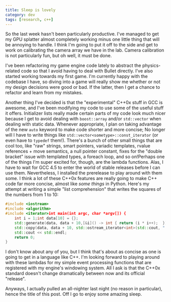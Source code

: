 ```yaml
---
title: Sleep is lovely
category: dev
tags: [research, c++]
---
```


So the last week hasn't been particularly productive. I've managed to get my GPU splatter almost
completely working minus one little thing that will be annoying to handle. I think I'm going to put
it off to the side and get to work on calibrating the camera array we have in the lab. Camera
calibration is not particularly fun, but oh well, it must be done.

I've been refactoring my game engine code lately to abstract the physics-related code so that I
avoid having to deal with Bullet directly. I've also started working towards my first game. I'm
currently happy with the codebase I have, so diving into a game will really show me whether or not
my design decisions were good or bad. If the latter, then I get a chance to refactor and learn from
my mistakes.

Another thing I've decided is that the "experimental" C++0x stuff in GCC is awesome, and I've been
modifying my code to use some of the useful stuff it offers. Initializer lists really made certain
parts of my code look much nicer because I get to avoid dealing with `boost::array` and/or
`std::vector` when dealing with static data. Whenever appropriate, I plan on taking advantage of the
new `auto` keyword to make code shorter and more concise; No longer will I have to write things like
`std::vector<sometype>::const_iterator` (or even have to `typedef` them!). There's a bunch of other
small things that are cool too, like "raw" strings, smart pointers, variadic templates, rvalue
references + move semantics, a null pointer constant, fixes for the "double bracket" issue with
templated types, a foreach loop, and so on!Perhaps one of the things I'm super excited for, though,
are the lambda functions. Alas, I have to wait for GCC 4.5 to enter the world of stable releases
before I can use them. Nevertheless, I installed the prerelease to play around with them some. I
think a lot of these C++0x features are really going to make C++ code far more concise, almost like
_some things_ in Python. Here's my attempt at writing a simple "list comprehension" that writes the
squares of the numbers from 1 to 10:

```cpp
#include <iostream>
#include <algorithm>
#include <iterator>int main(int argc, char *argv[]) {
	int i = 1;int data[10] = {};
	std::generate(data, data + 10,[&i]() -> int { return (i * i++);  });
	std::copy(data, data + 10, std::ostream_iterator<int>(std::cout, " "));
	std::cout << std::endl;
	return 0;
}
```

I don't know about any of you, but I think that's about as concise as one is going to get in a
language like C++. I'm looking forward to playing around with these lambdas for my simple event
processing functions that are registered with my engine's windowing system. All I ask is that the
C++0x standard doesn't change dramatically between now and its official "release".

Anyways, I actually pulled an all-nighter last night (no reason in particular), hence the title of
this post. Off I go to enjoy some amazing sleep.
